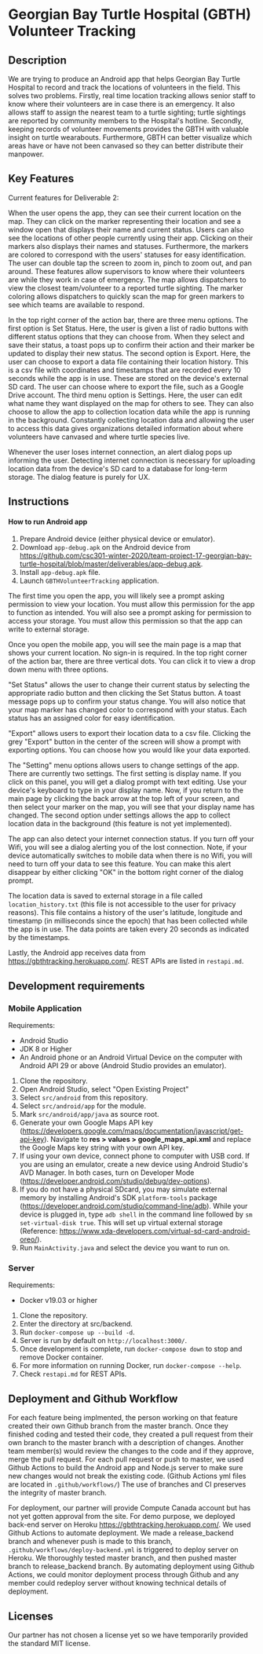 # Georgian Bay Turtle Hospital (GBTH) Volunteer Tracking

## Description 
 
 We are trying to produce an Android app that helps Georgian Bay Turtle Hospital to record and track the locations of volunteers in the field. This solves two problems. Firstly, real time location tracking allows senior staff to know where their volunteers are in case there is an emergency. It also allows staff to assign the nearest team to a turtle sighting; turtle sightings are reported by community members to the Hospital's hotline. Secondly, keeping records of volunteer movements provides the GBTH with valuable insight on turtle wearabouts. Furthermore, GBTH can better visualize which areas have or have not been canvased so they can better distribute their manpower. 

## Key Features

 Current features for Deliverable 2:
 
  When the user opens the app, they can see their current location on the map. They can click on the marker representing their location and see a window open that displays their name and current status. Users can also see the locations of other people currently using their app. Clicking on their markers also displays their names and statuses. Furthermore, the markers are colored to correspond with the users' statuses for easy identification. The user can double tap the screen to zoom in, pinch to zoom out, and pan around. These features allow supervisors to know where their volunteers are while they work in case of emergency. The map allows dispatchers to view the closest team/volunteer to a reported turtle sighting. The marker coloring allows dispatchers to quickly scan the map for green markers to see which teams are available to respond.
  
  In the top right corner of the action bar, there are three menu options. The first option is Set Status. Here, the user is given a list of radio buttons with different status options that they can choose from. When they select and save their status, a toast pops up to confirm their action and their marker be updated to display their new status. The second option is Export. Here, the user can choose to export a data file containing their location history. This is a csv file with coordinates and timestamps that are recorded every 10 seconds while the app is in use. These are stored on the device's external SD card. The user can choose where to export the file, such as a Google Drive account. The third menu option is Settings. Here, the user can edit what name they want displayed on the map for others to see. They can also choose to allow the app to collection location data while the app is running in the background. Constantly collecting location data and allowing the user to access this data gives organizations detailed information about where volunteers have canvased and where turtle species live.
  
  Whenever the user loses internet connection, an alert dialog pops up informing the user. Detecting internet connection is necessary for uploading location data from the device's SD card to a database for long-term storage. The dialog feature is purely for UX.
  
 
## Instructions
#### How to run Android app
1. Prepare Android device (either physical device or emulator).
2. Download `app-debug.apk` on the Android device from https://github.com/csc301-winter-2020/team-project-17-georgian-bay-turtle-hospital/blob/master/deliverables/app-debug.apk.
3. Install `app-debug.apk` file.
4. Launch `GBTHVolunteerTracking` application.
 
 The first time you open the app, you will likely see a prompt asking permission to view your location. You must allow this permission for the app to function as intended. You will also see a prompt asking for permission to access your storage. You must allow this permission so that the app can write to external storage.
 
 Once you open the mobile app, you will see the main page is a map that shows your current location. No sign-in is required. In the top right corner of the action bar, there are three vertical dots. You can click it to view a drop down menu with three options. 
 
"Set Status" allows the user to change their current status by selecting the appropriate radio button and then clicking the Set Status button. A toast message pops up to confirm your status change. You will also notice that your map marker has changed color to correspond with your status. Each status has an assigned color for easy identification.
 
"Export" allows users to export their location data to a csv file. Clicking the grey "Export" button in the center of the screen will show a prompt with exporting options. You can choose how you would like your data exported.  

The "Setting" menu options allows users to change settings of the app. There are currently two settings. The first setting is display name. If you click on this panel, you will get a dialog prompt with text editing. Use your device's keyboard to type in your display name. Now, if you return to the main page by clicking the back arrow at the top left of your screen, and then select your marker on the map, you will see that your display name has changed. The second option under settings allows the app to collect location data in the background (this feature is not yet implemented).  

The app can also detect your internet connection status. If you turn off your Wifi, you will see a dialog alerting you of the lost connection. Note, if your device automatically switches to mobile data when there is no Wifi, you will need to turn off your data to see this feature. You can make this alert disappear by either clicking "OK" in the bottom right corner of the dialog prompt.  

The location data is saved to external storage in a file called ```location_history.txt``` (this file is not accessible to the user for privacy reasons). This file contains a history of the user's latitude, longitude and timestamp (in milliseconds since the epoch) that has been collected while the app is in use. The data points are taken every 20 seconds as indicated by the timestamps.

Lastly, the Android app receives data from https://gbthtracking.herokuapp.com/. REST APIs are listed in `restapi.md`.
 
 ## Development requirements
### Mobile Application ###
Requirements:
 * Android Studio
 * JDK 8 or Higher
 * An Android phone or an Android Virtual Device on the computer with Android API 29 or above (Android Studio provides an emulator).

1. Clone the repository.
2. Open Android Studio, select "Open Existing Project"
3. Select `src/android` from this repository.
4. Select `src/android/app` for the module.
5. Mark `src/android/app/java` as source root.
6. Generate your own Google Maps API key (https://developers.google.com/maps/documentation/javascript/get-api-key). Navigate to **res > values > google_maps_api.xml** and replace the Google Maps key string with your own API key.
7. If using your own device, connect phone to computer with USB cord. If you are using an emulator, create a new device using Android Studio's AVD Manager. In both cases, turn on Developer Mode (https://developer.android.com/studio/debug/dev-options).
8. If you do not have a physical SDcard, you may simulate external memory by installing Android's SDK `platform-tools` package (https://developer.android.com/studio/command-line/adb). While your device is plugged in, type `adb shell` in the command line followed by `sm set-virtual-disk true`. This will set up virtual external storage (Reference: https://www.xda-developers.com/virtual-sd-card-android-oreo/).
9. Run `MainActivity.java` and select the device you want to run on.

### Server ###
Requirements:
 * Docker v19.03 or higher

1. Clone the repository. 
2. Enter the directory at src/backend.
3. Run `docker-compose up --build -d`.
4. Server is run by default on `http://localhost:3000/`.
5. Once development is complete, run `docker-compose down` to stop and remove Docker container.
6. For more information on running Docker, run `docker-compose --help`.
7. Check `restapi.md` for REST APIs.
 
 ## Deployment and Github Workflow
For each feature being implmented, the person working on that feature created their own Github branch from the master branch. Once they finished coding and tested their code, they created a pull request from their own branch to the master branch with a description of changes. Another team member(s) would review the changes to the code and if they approve, merge the pull request. For each pull request or push to master, we used Github Actions to build the Android app and Node.js server to make sure new changes would not break the existing code. (Github Actions yml files are located in `.github/workflows/`) The use of branches and CI preserves the integrity of master branch.  

For deployment, our partner will provide Compute Canada account but has not yet gotten approval from the site. For demo purpose, we deployed back-end server on Heroku https://gbthtracking.herokuapp.com/. We used Github Actions to automate deployment. We made a release_backend branch and whenever push is made to this branch, `.github/workflows/deploy-backend.yml` is triggered to deploy server on Heroku. We thoroughly tested master branch, and then pushed master branch to release_backend branch. By automating deployment using Github Actions, we could monitor deployment process through Github and any member could redeploy server without knowing technical details of deployment.

 ## Licenses 
Our partner has not chosen a license yet so we have temporarily provided the standard MIT license. 
